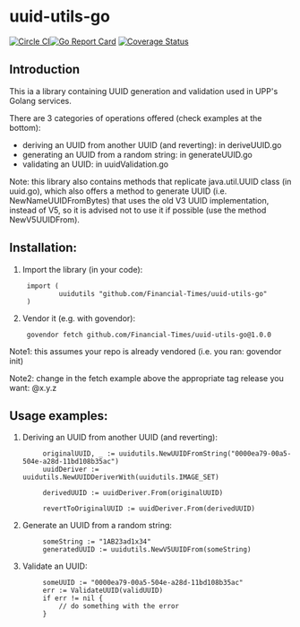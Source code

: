 # uuid-utils-go
[![Circle CI](https://circleci.com/gh/Financial-Times/uuid-utils-go/tree/master.png?style=shield)](https://circleci.com/gh/Financial-Times/uuid-utils-go/tree/master)[![Go Report Card](https://goreportcard.com/badge/github.com/Financial-Times/uuid-utils-go)](https://goreportcard.com/report/github.com/Financial-Times/uuid-utils-go) [![Coverage Status](https://coveralls.io/repos/github/Financial-Times/uuid-utils-go/badge.svg)](https://coveralls.io/github/Financial-Times/uuid-utils-go)

## Introduction

This ia a library containing UUID generation and validation used in UPP's Golang services.

There are 3 categories of operations offered (check examples at the bottom):
- deriving an UUID from another UUID (and reverting): in deriveUUID.go
- generating an UUID from a random string: in generateUUID.go
- validating an UUID: in uuidValidation.go

Note: this library also contains methods that replicate java.util.UUID class (in uuid.go), which also offers a method to generate UUID (i.e. NewNameUUIDFromBytes) that uses the old V3 UUID implementation, instead of V5, so it is advised not to use it if possible (use the method NewV5UUIDFrom).

## Installation:

1. Import the library (in your code):

        import (
                uuidutils "github.com/Financial-Times/uuid-utils-go"
        )

2. Vendor it (e.g. with govendor):

        govendor fetch github.com/Financial-Times/uuid-utils-go@1.0.0
        
Note1: this assumes your repo is already vendored (i.e. you ran: govendor init)

Note2: change in the fetch example above the appropriate tag release you want: @x.y.z

## Usage examples:

1. Deriving an UUID from another UUID (and reverting):

            originalUUID, _ := uuidutils.NewUUIDFromString("0000ea79-00a5-504e-a28d-11bd108b35ac")
            uuidDeriver := uuidutils.NewUUIDDeriverWith(uuidutils.IMAGE_SET)

            derivedUUID := uuidDeriver.From(originalUUID)
            
            revertToOriginalUUID := uuidDeriver.From(derivedUUID)
            
2. Generate an UUID from a random string:

            someString := "1AB23ad1x34"
            generatedUUID := uuidutils.NewV5UUIDFrom(someString)

3. Validate an UUID:

            someUUID := "0000ea79-00a5-504e-a28d-11bd108b35ac"
            err := ValidateUUID(validUUID)
            if err != nil {
                // do something with the error
            }
